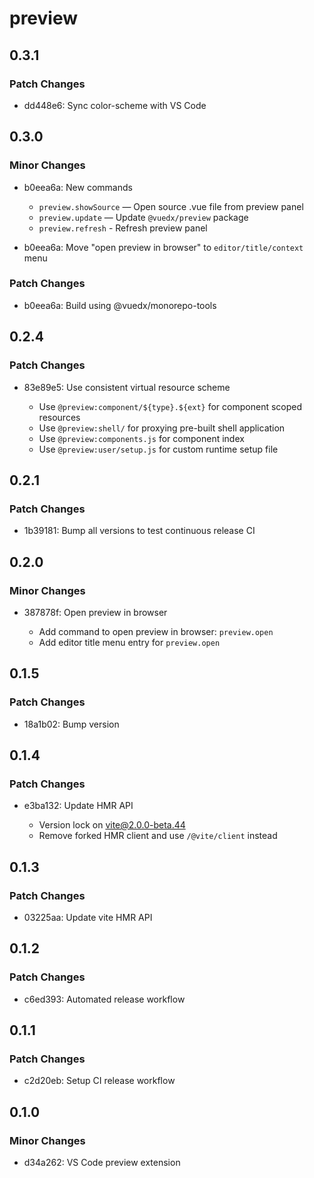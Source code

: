 # preview

## 0.3.1

### Patch Changes

- dd448e6: Sync color-scheme with VS Code

## 0.3.0

### Minor Changes

- b0eea6a: New commands

  - `preview.showSource` — Open source .vue file from preview panel
  - `preview.update` — Update `@vuedx/preview` package
  - `preview.refresh` - Refresh preview panel

- b0eea6a: Move "open preview in browser" to `editor/title/context` menu

### Patch Changes

- b0eea6a: Build using @vuedx/monorepo-tools

## 0.2.4

### Patch Changes

- 83e89e5: Use consistent virtual resource scheme

  - Use `@preview:component/${type}.${ext}` for component scoped resources
  - Use `@preview:shell/` for proxying pre-built shell application
  - Use `@preview:components.js` for component index
  - Use `@preview:user/setup.js` for custom runtime setup file

## 0.2.1

### Patch Changes

- 1b39181: Bump all versions to test continuous release CI

## 0.2.0

### Minor Changes

- 387878f: Open preview in browser

  - Add command to open preview in browser: `preview.open`
  - Add editor title menu entry for `preview.open`

## 0.1.5

### Patch Changes

- 18a1b02: Bump version

## 0.1.4

### Patch Changes

- e3ba132: Update HMR API

  - Version lock on vite@2.0.0-beta.44
  - Remove forked HMR client and use `/@vite/client` instead

## 0.1.3

### Patch Changes

- 03225aa: Update vite HMR API

## 0.1.2

### Patch Changes

- c6ed393: Automated release workflow

## 0.1.1

### Patch Changes

- c2d20eb: Setup CI release workflow

## 0.1.0

### Minor Changes

- d34a262: VS Code preview extension
